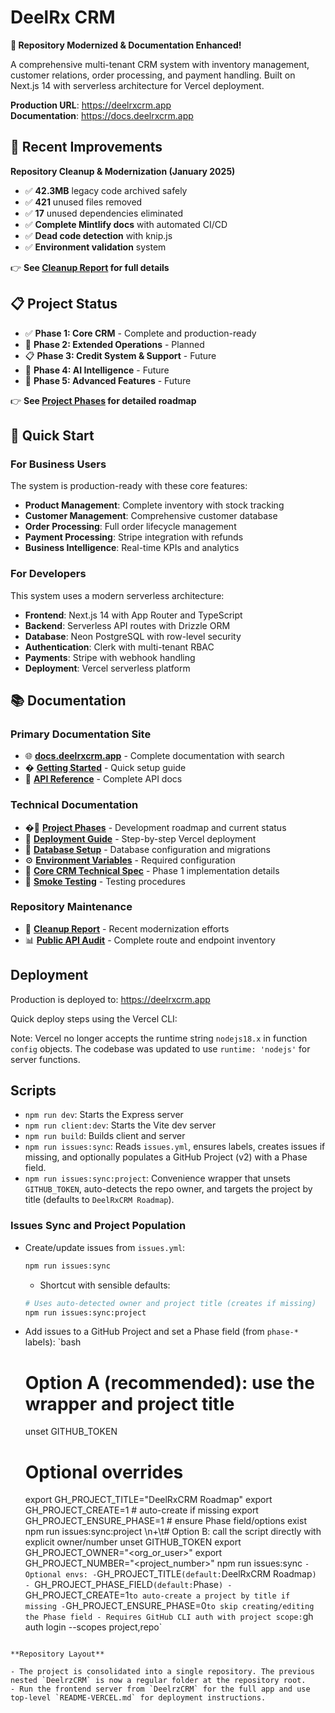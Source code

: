 # DeelRx CRM

**🎉 Repository Modernized & Documentation Enhanced!**

A comprehensive multi-tenant CRM system with inventory management, customer relations, order processing, and payment handling. Built on Next.js 14 with serverless architecture for Vercel deployment.

**Production URL**: https://deelrxcrm.app  
**Documentation**: https://docs.deelrxcrm.app

## 🧹 Recent Improvements

**Repository Cleanup & Modernization (January 2025)**
- ✅ **42.3MB** legacy code archived safely
- ✅ **421** unused files removed
- ✅ **17** unused dependencies eliminated  
- ✅ **Complete Mintlify docs** with automated CI/CD
- ✅ **Dead code detection** with knip.js
- ✅ **Environment validation** system

👉 **See [Cleanup Report](CLEANUP_COMPLETION_REPORT.md) for full details**

## 📋 Project Status

- ✅ **Phase 1: Core CRM** - Complete and production-ready
- 🔄 **Phase 2: Extended Operations** - Planned
- 📋 **Phase 3: Credit System & Support** - Future
- 🤖 **Phase 4: AI Intelligence** - Future
- 🚀 **Phase 5: Advanced Features** - Future

👉 **See [Project Phases](docs/PROJECT_PHASES.md) for detailed roadmap**

## 🚀 Quick Start

### For Business Users
The system is production-ready with these core features:
- **Product Management**: Complete inventory with stock tracking
- **Customer Management**: Comprehensive customer database
- **Order Processing**: Full order lifecycle management
- **Payment Processing**: Stripe integration with refunds
- **Business Intelligence**: Real-time KPIs and analytics

### For Developers

This system uses a modern serverless architecture:

- **Frontend**: Next.js 14 with App Router and TypeScript
- **Backend**: Serverless API routes with Drizzle ORM
- **Database**: Neon PostgreSQL with row-level security
- **Authentication**: Clerk with multi-tenant RBAC
- **Payments**: Stripe with webhook handling
- **Deployment**: Vercel serverless platform

## 📚 Documentation

### Primary Documentation Site
- 🌐 **[docs.deelrxcrm.app](https://docs.deelrxcrm.app)** - Complete documentation with search
- � **[Getting Started](https://docs.deelrxcrm.app/quickstart)** - Quick setup guide
- 🔧 **[API Reference](https://docs.deelrxcrm.app/api-reference/introduction)** - Complete API docs

### Technical Documentation
- �📖 **[Project Phases](docs/PROJECT_PHASES.md)** - Development roadmap and current status
- 🚀 **[Deployment Guide](README-VERCEL.md)** - Step-by-step Vercel deployment
- 💾 **[Database Setup](DB-SETUP.md)** - Database configuration and migrations
- ⚙️ **[Environment Variables](docs/ENV_VARS.md)** - Required configuration
- 🔧 **[Core CRM Technical Spec](docs/CORE_CRM.md)** - Phase 1 implementation details
- 🧪 **[Smoke Testing](docs/SMOKE_TEST.md)** - Testing procedures

### Repository Maintenance
- 🧹 **[Cleanup Report](CLEANUP_COMPLETION_REPORT.md)** - Recent modernization efforts
- 📊 **[Public API Audit](PUBLIC_API_AUDIT.md)** - Complete route and endpoint inventory

## Deployment

Production is deployed to: https://deelrxcrm.app

Quick deploy steps using the Vercel CLI:

Note: Vercel no longer accepts the runtime string `nodejs18.x` in function `config` objects. The codebase was updated to use `runtime: 'nodejs'` for server functions.

## Scripts

- `npm run dev`: Starts the Express server
- `npm run client:dev`: Starts the Vite dev server
- `npm run build`: Builds client and server
- `npm run issues:sync`: Reads `issues.yml`, ensures labels, creates issues if missing, and optionally populates a GitHub Project (v2) with a Phase field.
- `npm run issues:sync:project`: Convenience wrapper that unsets `GITHUB_TOKEN`, auto-detects the repo owner, and targets the project by title (defaults to `DeelRxCRM Roadmap`).

### Issues Sync and Project Population

- Create/update issues from `issues.yml`:
  ```bash
  npm run issues:sync
  ```
  - Shortcut with sensible defaults:
  ```bash
  # Uses auto-detected owner and project title (creates if missing)
  npm run issues:sync:project
  ```
- Add issues to a GitHub Project and set a Phase field (from `phase-*` labels):
  `bash
	# Option A (recommended): use the wrapper and project title
	unset GITHUB_TOKEN
	# Optional overrides
	export GH_PROJECT_TITLE="DeelRxCRM Roadmap"
	export GH_PROJECT_CREATE=1  # auto-create if missing
	export GH_PROJECT_ENSURE_PHASE=1  # ensure Phase field/options exist
	npm run issues:sync:project
\n+\t# Option B: call the script directly with explicit owner/number
	unset GITHUB_TOKEN
	export GH_PROJECT_OWNER="<org_or_user>"
	export GH_PROJECT_NUMBER="<project_number>"
	npm run issues:sync
	` - Optional envs: - `GH_PROJECT_TITLE` (default: `DeelRxCRM Roadmap`) - `GH_PROJECT_PHASE_FIELD` (default: `Phase`) - `GH_PROJECT_CREATE=1` to auto-create a project by title if missing - `GH_PROJECT_ENSURE_PHASE=0` to skip creating/editing the Phase field - Requires GitHub CLI auth with project scope: `gh auth login --scopes project,repo`
````

**Repository Layout**

- The project is consolidated into a single repository. The previous nested `DeelrzCRM` is now a regular folder at the repository root.
- Run the frontend server from `DeelrzCRM` for the full app and use top-level `README-VERCEL.md` for deployment instructions.
